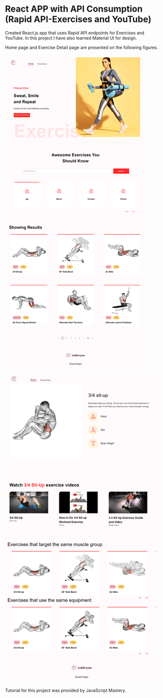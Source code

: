 # React APP with API Consumption (Rapid API-Exercises and YouTube)

Created React.js app that uses Rapid API endpoints for Exercises and YouTube. In this project I have also learned Material UI for design. 

Home page and Exercise Detail page are presented on the following figures.

<img src="gym1.png" alg="gym1" style="margin-top: 10px" />   

<img src="gym2.png" alg="gym2" style="margin-top: 10px" />

Tutorial for this project was provided by JavaScript Mastery.